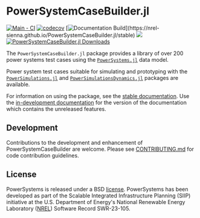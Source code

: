# PowerSystemCaseBuilder.jl

[![Main - CI](https://github.com/NREL-Sienna/PowerSystemCaseBuilder.jl/workflows/Main%20-%20CI/badge.svg)](https://github.com/NREL-Sienna/PowerSystemCaseBuilder.jl/actions/workflows/main-tests.yml)
[![codecov](https://codecov.io/gh/NREL-Sienna/PowerSystemCaseBuilder.jl/branch/main/graph/badge.svg)](https://codecov.io/gh/NREL-Sienna/PowerSystemCaseBuilder.jl)
[![Documentation Build](https://github.com/NREL-Sienna/PowerSystemCaseBuilder.jl/workflows/Documentation/badge.svg?)](https://nrel-sienna.github.io/PowerSystemCaseBuilder.jl/stable)
[<img src="https://img.shields.io/badge/slack-@Sienna/PSB-sienna.svg?logo=slack">](https://join.slack.com/t/nrel-sienna/shared_invite/zt-glam9vdu-o8A9TwZTZqqNTKHa7q3BpQ)
[![PowerSystemCaseBuilder.jl Downloads](https://shields.io/endpoint?url=https://pkgs.genieframework.com/api/v1/badge/PowerSystemCaseBuilder)](https://pkgs.genieframework.com?packages=PowerSystemCaseBuilder)


The `PowerSystemCaseBuilder.jl` package provides a library
of over 200 power systems test cases using the
[`PowerSystems.jl`](https://nrel-sienna.github.io/PowerSystems.jl/stable/) data model.

Power system test cases suitable for simulating and prototyping with the
[`PowerSimulations.jl`](https://github.com/NREL-Sienna/PowerSimulations.jl) and
[`PowerSimulationsDynamics.jl`](https://github.com/NREL-Sienna/PowerSimulationsDynamics.jl) packages
are available.

For information on using the package, see the [stable documentation](https://nrel-sienna.github.io/PowerSystemCaseBuilder.jl/stable/). Use the [in-development documentation](https://nrel-sienna.github.io/PowerSystemCaseBuilder.jl/dev/) for the version of the documentation which contains the unreleased features.

## Development

Contributions to the development and enhancement of PowerSystemCaseBuilder are welcome. Please see
[CONTRIBUTING.md](https://github.com/NREL/PowerSystemCaseBuilder.jl/blob/main/CONTRIBUTING.md) for
code contribution guidelines.

## License

PowerSystems is released under a BSD [license](https://github.com/NREL/PowerSystems.jl/blob/main/LICENSE).
PowerSystems has been developed as part of the Scalable Integrated Infrastructure Planning (SIIP)
initiative at the U.S. Department of Energy's National Renewable Energy Laboratory ([NREL](https://www.nrel.gov/)) Software Record SWR-23-105.